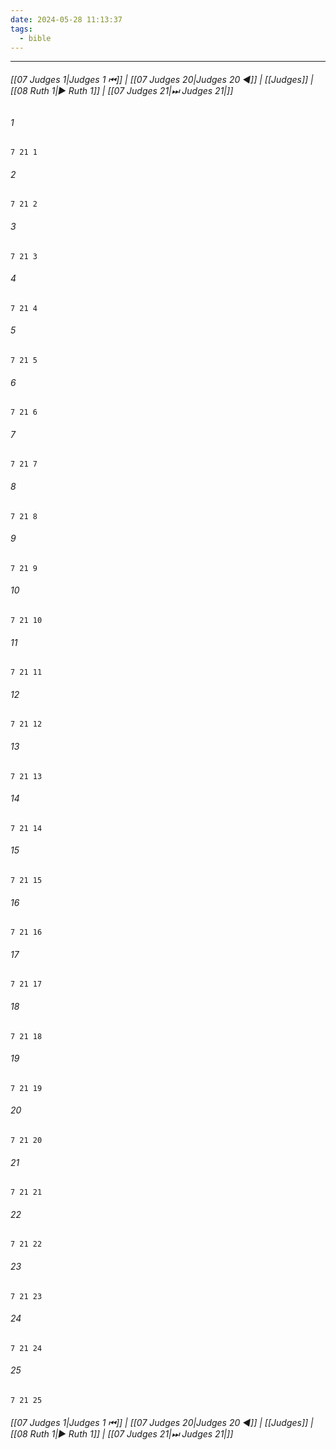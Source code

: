```yaml
---
date: 2024-05-28 11:13:37
tags:
  - bible
---
```

___

###### [[07 Judges 1|Judges 1 ⏮]] | [[07 Judges 20|Judges 20 ◀]] | [[Judges]] | [[08 Ruth 1|▶ Ruth 1]] | [[07 Judges 21|⏭ Judges 21|]]

###### 1
``` verse
7 21 1 
```
###### 2
``` verse
7 21 2 
```
###### 3
``` verse
7 21 3 
```
###### 4
``` verse
7 21 4 
```
###### 5
``` verse
7 21 5 
```
###### 6
``` verse
7 21 6 
```
###### 7
``` verse
7 21 7 
```
###### 8
``` verse
7 21 8 
```
###### 9
``` verse
7 21 9 
```
###### 10
``` verse
7 21 10 
```
###### 11
``` verse
7 21 11 
```
###### 12
``` verse
7 21 12 
```
###### 13
``` verse
7 21 13 
```
###### 14
``` verse
7 21 14 
```
###### 15
``` verse
7 21 15 
```
###### 16
``` verse
7 21 16 
```
###### 17
``` verse
7 21 17 
```
###### 18
``` verse
7 21 18 
```
###### 19
``` verse
7 21 19 
```
###### 20
``` verse
7 21 20 
```
###### 21
``` verse
7 21 21 
```
###### 22
``` verse
7 21 22 
```
###### 23
``` verse
7 21 23 
```
###### 24
``` verse
7 21 24 
```
###### 25
``` verse
7 21 25 
```

###### [[07 Judges 1|Judges 1 ⏮]] | [[07 Judges 20|Judges 20 ◀]] | [[Judges]] | [[08 Ruth 1|▶ Ruth 1]] | [[07 Judges 21|⏭ Judges 21|]]

